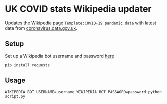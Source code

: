 # UK COVID stats Wikipedia updater

Updates the Wikipedia page [`Template:COVID-19 pandemic data`](https://en.wikipedia.org/wiki/Template:COVID-19_pandemic_data) with latest data from [coronavirus.data.gov.uk](https://coronavirus.data.gov.uk/).

## Setup

Set up a Wikipedia bot username and password [here](https://en.wikipedia.org/wiki/Special:BotPasswords)

```
pip install requests
```

## Usage


```
WIKIPEDIA_BOT_USERNAME=username WIKIPEDIA_BOT_PASSWORD=password python script.py
```